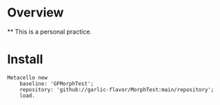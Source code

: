 # Overview

** This is a personal practice.

# Install
```
Metacello new
	baseline: 'GFMorphTest';
	repository: 'github://garlic-flavor/MorphTest:main/repository';
	load.
```

